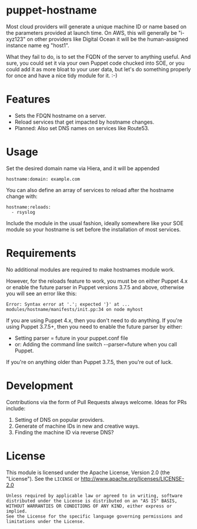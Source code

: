 # puppet-hostname

Most cloud providers will generate a unique machine ID or name based on the
parameters provided at launch time. On AWS, this will generally be "i-xyz123"
on other providers like Digital Ocean it will be the human-assigned instance
name eg "host1".

What they fail to do, is to set the FQDN of the server to anything useful. And
sure, you could set it via your own Puppet code chucked into SOE, or you could
add it as more bloat to your user data, but let's do something properly for
once and have a nice tidy module for it. :-)


# Features

* Sets the FDQN hostname on a server.
* Reload services that get impacted by hostname changes.
* Planned: Also set DNS names on services like Route53.


# Usage

Set the desired domain name via Hiera, and it will be appended

    hostname:domain: example.com

You can also define an array of services to reload after the hostname change
with:

    hostname:reloads:
      - rsyslog

Include the module in the usual fashion, ideally somewhere like your SOE module
so your hostname is set before the installation of most services.


# Requirements

No additional modules are required to make hostnames module work.

However, for the reloads feature to work, you must be on either Puppet 4.x or
enable the future parser in Puppet versions 3.7.5 and above, otherwise you will
see an error like this:

    Error: Syntax error at '.'; expected '}' at ... modules/hostname/manifests/init.pp:34 on node myhost

If you are using Puppet 4.x, then you don't need to do anything. If you're using
Puppet 3.7.5+, then you need to enable the future parser by either:

* Setting parser = future in your puppet.conf file
* or: Adding the command line switch --parser=future when you call Puppet.

If you're on anything older than Puppet 3.7.5, then you're out of luck.



# Development

Contributions via the form of Pull Requests always welcome. Ideas for PRs
include:

1. Setting of DNS on popular providers.
2. Generate of machine IDs in new and creative ways.
3. Finding the machine ID via reverse DNS?


# License

This module is licensed under the Apache License, Version 2.0 (the "License").
See the `LICENSE` or http://www.apache.org/licenses/LICENSE-2.0

    Unless required by applicable law or agreed to in writing, software
    distributed under the License is distributed on an "AS IS" BASIS,
    WITHOUT WARRANTIES OR CONDITIONS OF ANY KIND, either express or implied.
    See the License for the specific language governing permissions and
    limitations under the License.
